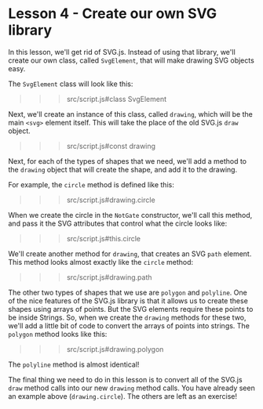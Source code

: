 # Lesson 4 - Create our own SVG library


In this lesson, we'll get rid of SVG.js. Instead of using that library,
we'll create our own class, called
`SvgElement`, that will make drawing SVG objects easy.

The `SvgElement` class will look like this:

>>>src/script.js#class SvgElement

Next, we'll create an instance of this class, called `drawing`, which will
be the main `<svg>` element itself. This will take the place of the old
SVG.js `draw` object.

>>>src/script.js#const drawing

Next, for each of the types of shapes that we need, we'll add a method to
the `drawing` object that will create the shape, and add it to the drawing.

For example, the `circle` method is defined like this:

>>>src/script.js#drawing.circle

When we create the circle in the `NotGate` constructor, we'll call this
method, and pass it the SVG attributes that control what the circle looks
like:

>>>src/script.js#this.circle

We'll create another method for `drawing`, that creates an SVG `path` element.
This method looks almost exactly like the `circle` method:

>>>src/script.js#drawing.path

The other two types of shapes that we use are `polygon` and `polyline`.
One of the nice features of the SVG.js library is that it allows us to
create these shapes using arrays of points. But the SVG elements require
these points to be inside Strings. So, when we create the `drawing` methods
for these two, we'll add a little bit of code to convert the arrays of
points into strings. The `polygon` method looks like this:

>>>src/script.js#drawing.polygon

The `polyline` method is almost identical!

The final thing we need to do in this lesson is to convert all of the
SVG.js `draw` method calls into our new `drawing` method calls. You have
already seen an example above (`drawing.circle`). The others are left as
an exercise!
